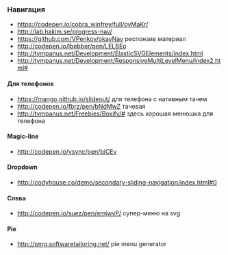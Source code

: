 ### Навигация
+ https://codepen.io/cobra_winfrey/full/oyMaKr/
+ http://lab.hakim.se/progress-nav/
+ https://github.com/VPenkov/okayNav респонзив материал
+ http://codepen.io/lbebber/pen/LELBEo
+ http://tympanus.net/Development/ElasticSVGElements/index.html
+ http://tympanus.net/Development/ResponsiveMultiLevelMenu/index2.html#

#### Для телефонов
+ https://mango.github.io/slideout/ для телефона с нативным тачем
+ http://codepen.io/fbrz/pen/bNdMwZ тачевая
+ http://tympanus.net/Freebies/Boxify/# здесь хорошая менюшка для телефона

#### Magic-line
+ http://codepen.io/vsync/pen/biCEv

#### Dropdown
+ http://codyhouse.co/demo/secondary-sliding-navigation/index.html#0

#### Слева
+ http://codepen.io/suez/pen/emjwvP/ супер-меню на svg

#### Pie
+ http://pmg.softwaretailoring.net/ pie menu generator
